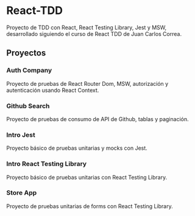 # React-TDD

Proyecto de TDD con React, React Testing Library, Jest y MSW, desarrollado siguiendo el curso de React TDD de Juan Carlos Correa. 

## Proyectos

### Auth Company

Proyecto de pruebas de React Router Dom, MSW, autorización y autenticación usando React Context.

### Github Search

Proyecto de pruebas de consumo de API de Github, tablas y paginación.

### Intro Jest

Proyecto básico de pruebas unitarias y mocks con Jest.

### Intro React Testing Library

Proyecto básico de pruebas unitarias con React Testing Library.

### Store App

Proyecto de pruebas unitarias de forms con React Testing Library.